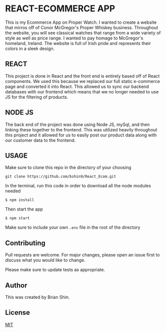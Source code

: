 # REACT-ECOMMERCE APP

This is my Ecommerce App on Proper Watch. I wanted to create a website that mirros off of Conor McGregor's Proper Whiskey business. Throughout the website, you will see classical watches that range from a wide variety of style as well as price range. I wanted to pay homage to McGregor's homeland, Ireland. The website is full of Irish pride and represents their colors in a sleek design. 

## REACT

This project is done in React and the front end is entirely based off of React components. We used this because we replaced our full static e-commerce page and converted it into React. This allowed us to sync our backend databases with our frontend which means that we no longer needed to use JS for the filtering of products.

## NODE JS

The back end of the project was done using Node JS, mySql, and then linking these together to the frontend. This was utilized heavily throughout this project and it allowed for us to easily post our product data along with our customer data to the frontend. 

## USAGE

Make sure to clone this repo in the directory of your choosing

`git clone https://github.com/bshin9/React_Ecom.git`

In the terminal, run this code in order to download all the node modules needed

`$ npm install`

Then start the app

`$ npm start`

Make sure to include your own `.env` file in the root of the directory

## Contributing

Pull requests are welcome. For major changes, please open an issue first to discuss what you would like to change.

Please make sure to update tests as appropriate.

## Author
This was created by Brian Shin.

## License
[MIT](http://www.tldrlegal.com/license/mit-license)